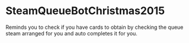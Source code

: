 # SteamQueueBotChristmas2015
Reminds you to check if you have cards to obtain by checking the queue steam arranged for you and auto completes it for you.

